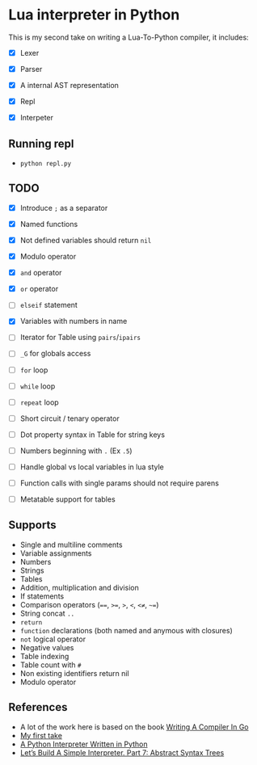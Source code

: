 # Lua interpreter in Python

This is my second take on writing a Lua-To-Python compiler, it includes:

- [x] Lexer
- [x] Parser
- [x] A internal AST representation
- [x] Repl
- [x] Interpeter


## Running repl

- `python repl.py`


## TODO
- [x] Introduce `;` as a separator
- [x] Named functions
- [x] Not defined variables should return `nil`
- [x] Modulo operator
- [x] `and` operator
- [x] `or` operator
- [ ] `elseif` statement
- [x] Variables with numbers in name
- [ ] Iterator for Table using `pairs`/`ipairs`
- [ ] `_G` for globals access
- [ ] `for` loop
- [ ] `while` loop
- [ ] `repeat` loop
- [ ] Short circuit / tenary operator
- [ ] Dot property syntax in Table for string keys
- [ ] Numbers beginning with `.` (Ex `.5`)
- [ ] Handle global vs local variables in lua style
- [ ] Function calls with single params should not require parens
- [ ] Metatable support for tables


## Supports
- Single and multiline comments
- Variable assignments
- Numbers
- Strings
- Tables
- Addition, multiplication and division
- If statements
- Comparison operators (`==`, `>=`, `>`, `<`, `<≠`, `~=`)
- String concat `..`
- `return`
- `function` declarations (both named and anymous with closures)
- `not` logical operator
- Negative values
- Table indexing
- Table count with `#`
- Non existing identifiers return nil
- Modulo operator


## References
- A lot of the work here is based on the book [Writing A Compiler In Go](https://compilerbook.com/)
- [My first take](https://github.com/marteinn/Lua-To-Python)
- [A Python Interpreter Written in Python](https://www.aosabook.org/en/500L/a-python-interpreter-written-in-python.html)
- [Let’s Build A Simple Interpreter. Part 7: Abstract Syntax Trees](https://ruslanspivak.com/lsbasi-part7/)
